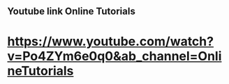 ## Youtube link Online Tutorials
# https://www.youtube.com/watch?v=Po4ZYm6e0q0&ab_channel=OnlineTutorials